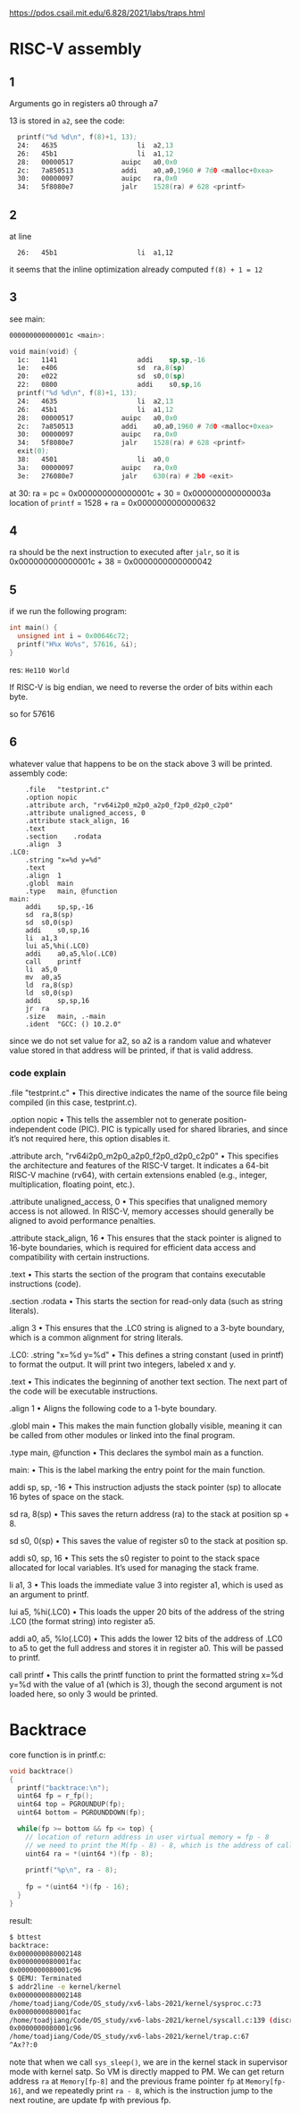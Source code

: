 https://pdos.csail.mit.edu/6.828/2021/labs/traps.html
# RISC-V assembly
## 1
Arguments go in registers a0 through a7

13 is stored in `a2`, see the code:
```asm
  printf("%d %d\n", f(8)+1, 13);
  24:	4635                	li	a2,13
  26:	45b1                	li	a1,12
  28:	00000517          	auipc	a0,0x0
  2c:	7a850513          	addi	a0,a0,1960 # 7d0 <malloc+0xea>
  30:	00000097          	auipc	ra,0x0
  34:	5f8080e7          	jalr	1528(ra) # 628 <printf>
```

## 2
at line
```
  26:	45b1                	li	a1,12
```
it seems that the inline optimization already computed `f(8) + 1 = 12`

## 3
see main:
```asm
000000000000001c <main>:

void main(void) {
  1c:	1141                	addi	sp,sp,-16
  1e:	e406                	sd	ra,8(sp)
  20:	e022                	sd	s0,0(sp)
  22:	0800                	addi	s0,sp,16
  printf("%d %d\n", f(8)+1, 13);
  24:	4635                	li	a2,13
  26:	45b1                	li	a1,12
  28:	00000517          	auipc	a0,0x0
  2c:	7a850513          	addi	a0,a0,1960 # 7d0 <malloc+0xea>
  30:	00000097          	auipc	ra,0x0
  34:	5f8080e7          	jalr	1528(ra) # 628 <printf>
  exit(0);
  38:	4501                	li	a0,0
  3a:	00000097          	auipc	ra,0x0
  3e:	276080e7          	jalr	630(ra) # 2b0 <exit>
```
at 30:
ra = pc = 0x000000000000001c + 30 = 0x000000000000003a
location of `printf` = 1528 + ra = 0x0000000000000632

## 4
ra should be the next instruction to executed after `jalr`, so it is
0x000000000000001c + 38 = 0x0000000000000042

## 5
if we run the following program:
```c
int main() {
  unsigned int i = 0x00646c72;
  printf("H%x Wo%s", 57616, &i);
}
```
res: `He110 World`

If RISC-V is big endian, we need to reverse the order of bits within each byte.

so for 57616

## 6
whatever value that happens to be on the stack above 3 will be printed.
assembly code:
```risc
	.file	"testprint.c"
	.option nopic
	.attribute arch, "rv64i2p0_m2p0_a2p0_f2p0_d2p0_c2p0"
	.attribute unaligned_access, 0
	.attribute stack_align, 16
	.text
	.section	.rodata
	.align	3
.LC0:
	.string	"x=%d y=%d"
	.text
	.align	1
	.globl	main
	.type	main, @function
main:
	addi	sp,sp,-16
	sd	ra,8(sp)
	sd	s0,0(sp)
	addi	s0,sp,16
	li	a1,3
	lui	a5,%hi(.LC0)
	addi	a0,a5,%lo(.LC0)
	call	printf
	li	a5,0
	mv	a0,a5
	ld	ra,8(sp)
	ld	s0,0(sp)
	addi	sp,sp,16
	jr	ra
	.size	main, .-main
	.ident	"GCC: () 10.2.0"

```
since we do not set value for a2, so a2 is a random value and whatever value stored in that address will be printed, if that is valid address.
### code explain
.file "testprint.c"
	•	This directive indicates the name of the source file being compiled (in this case, testprint.c).

.option nopic
	•	This tells the assembler not to generate position-independent code (PIC). PIC is typically used for shared libraries, and since it’s not required here, this option disables it.

.attribute arch, "rv64i2p0_m2p0_a2p0_f2p0_d2p0_c2p0"
	•	This specifies the architecture and features of the RISC-V target. It indicates a 64-bit RISC-V machine (rv64), with certain extensions enabled (e.g., integer, multiplication, floating point, etc.).

.attribute unaligned_access, 0
	•	This specifies that unaligned memory access is not allowed. In RISC-V, memory accesses should generally be aligned to avoid performance penalties.

.attribute stack_align, 16
	•	This ensures that the stack pointer is aligned to 16-byte boundaries, which is required for efficient data access and compatibility with certain instructions.

.text
	•	This starts the section of the program that contains executable instructions (code).

.section .rodata
	•	This starts the section for read-only data (such as string literals).

.align 3
	•	This ensures that the .LC0 string is aligned to a 3-byte boundary, which is a common alignment for string literals.

.LC0: .string "x=%d y=%d"
	•	This defines a string constant (used in printf) to format the output. It will print two integers, labeled x and y.

.text
	•	This indicates the beginning of another text section. The next part of the code will be executable instructions.

.align 1
	•	Aligns the following code to a 1-byte boundary.

.globl main
	•	This makes the main function globally visible, meaning it can be called from other modules or linked into the final program.

.type main, @function
	•	This declares the symbol main as a function.

main:
	•	This is the label marking the entry point for the main function.

addi sp, sp, -16
	•	This instruction adjusts the stack pointer (sp) to allocate 16 bytes of space on the stack.

sd ra, 8(sp)
	•	This saves the return address (ra) to the stack at position sp + 8.

sd s0, 0(sp)
	•	This saves the value of register s0 to the stack at position sp.

addi s0, sp, 16
	•	This sets the s0 register to point to the stack space allocated for local variables. It’s used for managing the stack frame.

li a1, 3
	•	This loads the immediate value 3 into register a1, which is used as an argument to printf.

lui a5, %hi(.LC0)
	•	This loads the upper 20 bits of the address of the string .LC0 (the format string) into register a5.

addi a0, a5, %lo(.LC0)
	•	This adds the lower 12 bits of the address of .LC0 to a5 to get the full address and stores it in register a0. This will be passed to printf.

call printf
	•	This calls the printf function to print the formatted string x=%d y=%d with the value of a1 (which is 3), though the second argument is not loaded here, so only 3 would be printed.

# Backtrace
core function is in printf.c:
```c
void backtrace()
{
  printf("backtrace:\n");
  uint64 fp = r_fp(); 
  uint64 top = PGROUNDUP(fp);
  uint64 bottom = PGROUNDDOWN(fp);

  while(fp >= bottom && fp <= top) {
    // location of return address in user virtual memory = fp - 8
    // we need to print the M(fp - 8) - 8, which is the address of calling function
    uint64 ra = *(uint64 *)(fp - 8);
   
    printf("%p\n", ra - 8);
    
    fp = *(uint64 *)(fp - 16);
  }
}

```
result:
```sh
$ bttest
backtrace:
0x0000000080002148
0x0000000080001fac
0x0000000080001c96
$ QEMU: Terminated
$ addr2line -e kernel/kernel
0x0000000080002148
/home/toadjiang/Code/OS_study/xv6-labs-2021/kernel/sysproc.c:73
0x0000000080001fac
/home/toadjiang/Code/OS_study/xv6-labs-2021/kernel/syscall.c:139 (discriminator 1)
0x0000000080001c96
/home/toadjiang/Code/OS_study/xv6-labs-2021/kernel/trap.c:67
^Ax??:0
```
note that when we call `sys_sleep()`, we are in the kernel stack in supervisor mode with kernel satp. So VM is directly mapped to PM.
We can get return address `ra` at `Memory[fp-8]` and the previous frame pointer `fp` at `Memory[fp-16]`, and we repeatedly print `ra - 8`, which is the instruction jump to the next routine, are update fp with previous fp.